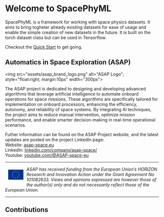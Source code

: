 # Welcome to SpacePhyML

SpacePhyML is a framework for working with space physics datasets. It aims to bring togheter already existing datasets for ease of usage and enable the simple creation of new datasets in the future. It is built on the torch dataset class but can be used in Tensorflow.

Checkout the [Quick Start](quick_start.md) to get going.

## Automatics in Space Exploration (ASAP)

<img src="assets/asap_brand_logo.png" alt="ASAP Logo"; style="float:right; margin:10px" width="300px">

The ASAP project is dedicated to designing and developing advanced algorithms that leverage artificial intelligence to automate onboard operations for space missions. These algorithms are specifically tailored for implementation on onboard processors, enhancing the efficiency, autonomy, and reliability of space systems. By integrating AI techniques, the project aims to reduce manual intervention, optimize mission performance, and enable smarter decision-making in real-time operational scenarios.

Futher information can be found on the ASAP Project website, and the latest updates are posted on the project LinkedIn page:</br>
Website: [asap-space.eu](https://asap-space.eu)</br>
LinkedIn: [linkedin.com/company/asap-space/](https://www.linkedin.com/company/asap-space/)</br>
Youtube: [youtube.com/@ASAP-space-eu](https://www.youtube.com/@ASAP-space-eu)

---

<img src="assets/Flag_of_Europe.svg" alt="Flag" style="float:left; margin:10px" width="50px">

*ASAP has received funding from the European Union’s HORIZON Research and Innovation Action under the Grant Agreement No 101082633. Views and opinions expressed are however those of the author(s) only and do not necessarily reflect those of the European Union.*

---

## Contributions

